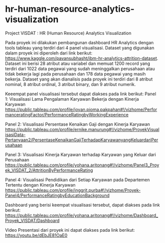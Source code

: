 # hr-human-resource-analytics-visualization
Project VISDAT : HR (Human Resource) Analytics Visualization

Pada proyek ini dilakukan pembangunan dashboard HR Analytics dengan tools tableau yang terdiri dari 4 panel visualisasi.
Dataset yang digunakan dalam proyek ini diperoleh dari link berikut: https://www.kaggle.com/pavansubhasht/ibm-hr-analytics-attrition-dataset.
Dataset ini berisi 28 atribut atau variabel dan memuat 1200 record yang terdiri dari 1022 data pegawai yang sudah meninggalkan perusahaan atau tidak bekerja lagi pada perusahaan dan 178 data pegawai yang masih bekerja. Dataset yang akan dianalisis pada proyek ini terdiri dari 8 atribut nominal, 8 atribut ordinal, 3 atribut binary, dan 9 atribut numerik.

Keeempat panel visualisasi tersebut dapat diakses pada link berikut:
Panel 1: Visualisasi Lama Pengalaman Karyawan Bekerja dengan Kinerja Karyawan
https://public.tableau.com/profile/jovan.pioma.pakpahan#!/vizhome/PerformanceratingFactor/PerformanceRatingbyWorkingExperience

Panel 2: Visualisasi Persentase Kenaikan Gaji dengan Kinerja Karyawan
https://public.tableau.com/profile/ernike.manurung#!/vizhome/ProyekVisualisasiData-Pertanyaan2/PersentaseKenaikanGajiTerhadapKaryawanyangKeluardariPerusahaan

Panel 3: Visualisasi Kinerja Karyawan terhadap Karyawan yang Keluar dari Perusahaan
https://public.tableau.com/profile/yohana.aritonang#!/vizhome/Panel3_Proyek_VISDAT_2/AttritionByPerformanceRating

Panel 4: Visualisasi Pendidikan dari Setiap Karyawan pada Departemen Tertentu dengan Kinerja Karyawan
https://public.tableau.com/profile/inggrit.purba#!/vizhome/Proyek-Panel4/PerformanceRatingbyEducationBackground

Dashboard yang berisi keempat visualisasi tersebut, dapat diakses pada link berikut:
https://public.tableau.com/profile/yohana.aritonang#!/vizhome/Dashboard_Proyek_VISDAT/Dashboard

Video Presentasi dari proyek ini dapat diakses pada link berikut: https://youtu.be/dEbJE81OaE0
